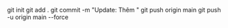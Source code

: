 git init
git add .
git commit -m "Update: Thêm "
git push origin main
git push -u origin main --force




